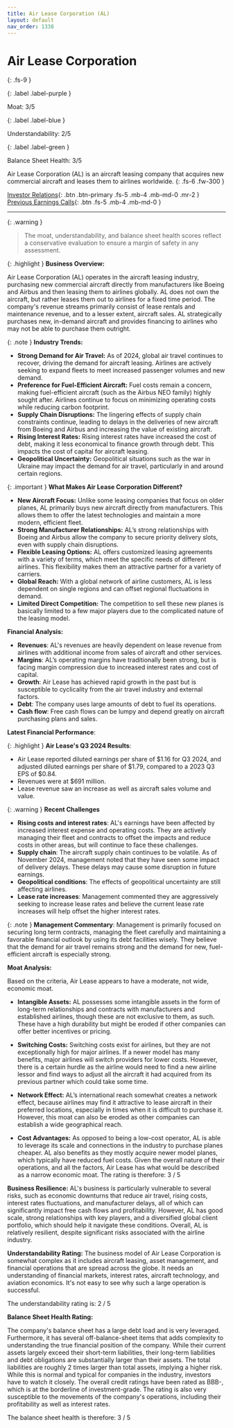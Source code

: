 ```yaml
---
title: Air Lease Corporation (AL)
layout: default
nav_order: 1338
---
```


# Air Lease Corporation
{: .fs-9 }

{: .label .label-purple }

Moat: 3/5

{: .label .label-blue }

Understandability: 2/5

{: .label .label-green }

Balance Sheet Health: 3/5

Air Lease Corporation (AL) is an aircraft leasing company that acquires new commercial aircraft and leases them to airlines worldwide.
{: .fs-6 .fw-300 }

[Investor Relations](https://www.google.com/search?q=AL+investor+relations){: .btn .btn-primary .fs-5 .mb-4 .mb-md-0 .mr-2 }
[Previous Earnings Calls](https://discountingcashflows.com/company/AL/transcripts/){: .btn .fs-5 .mb-4 .mb-md-0 }

---

{: .warning }
>The moat, understandability, and balance sheet health scores reflect a conservative evaluation to ensure a margin of safety in any assessment.



{: .highlight }
**Business Overview:**

Air Lease Corporation (AL) operates in the aircraft leasing industry, purchasing new commercial aircraft directly from manufacturers like Boeing and Airbus and then leasing them to airlines globally. AL does not own the aircraft, but rather leases them out to airlines for a fixed time period. The company's revenue streams primarily consist of lease rentals and maintenance revenue, and to a lesser extent, aircraft sales. AL strategically purchases new, in-demand aircraft and provides financing to airlines who may not be able to purchase them outright.

{: .note }
**Industry Trends:**

*   **Strong Demand for Air Travel:** As of 2024, global air travel continues to recover, driving the demand for aircraft leasing. Airlines are actively seeking to expand fleets to meet increased passenger volumes and new demand.
*   **Preference for Fuel-Efficient Aircraft:** Fuel costs remain a concern, making fuel-efficient aircraft (such as the Airbus NEO family) highly sought after. Airlines continue to focus on minimizing operating costs while reducing carbon footprint.
*   **Supply Chain Disruptions:** The lingering effects of supply chain constraints continue, leading to delays in the deliveries of new aircraft from Boeing and Airbus and increasing the value of existing aircraft.
*   **Rising Interest Rates:** Rising interest rates have increased the cost of debt, making it less economical to finance growth through debt. This impacts the cost of capital for aircraft leasing.
*   **Geopolitical Uncertainty:** Geopolitical situations such as the war in Ukraine may impact the demand for air travel, particularly in and around certain regions.

{: .important }
**What Makes Air Lease Corporation Different?**

*   **New Aircraft Focus:** Unlike some leasing companies that focus on older planes, AL primarily buys new aircraft directly from manufacturers. This allows them to offer the latest technologies and maintain a more modern, efficient fleet.
*   **Strong Manufacturer Relationships:** AL’s strong relationships with Boeing and Airbus allow the company to secure priority delivery slots, even with supply chain disruptions.
*   **Flexible Leasing Options:** AL offers customized leasing agreements with a variety of terms, which meet the specific needs of different airlines. This flexibility makes them an attractive partner for a variety of carriers.
*   **Global Reach:** With a global network of airline customers, AL is less dependent on single regions and can offset regional fluctuations in demand.
*   **Limited Direct Competition:** The competition to sell these new planes is basically limited to a few major players due to the complicated nature of the leasing model.

**Financial Analysis:**

*   **Revenues**: AL's revenues are heavily dependent on lease revenue from airlines with additional income from sales of aircraft and other services.
*   **Margins**: AL’s operating margins have traditionally been strong, but is facing margin compression due to increased interest rates and cost of capital.
*   **Growth**: Air Lease has achieved rapid growth in the past but is susceptible to cyclicality from the air travel industry and external factors.
*   **Debt**: The company uses large amounts of debt to fuel its operations.
*   **Cash flow**: Free cash flows can be lumpy and depend greatly on aircraft purchasing plans and sales.

   **Latest Financial Performance**:

{: .highlight }
**Air Lease's Q3 2024 Results**:

*   Air Lease reported diluted earnings per share of $1.16 for Q3 2024, and adjusted diluted earnings per share of $1.79, compared to a 2023 Q3 EPS of $0.84.
*   Revenues were at $691 million.
*   Lease revenue saw an increase as well as aircraft sales volume and value.

{: .warning }
**Recent Challenges**
*   **Rising costs and interest rates**: AL's earnings have been affected by increased interest expense and operating costs. They are actively managing their fleet and contracts to offset the impacts and reduce costs in other areas, but will continue to face these challenges.
*   **Supply chain**: The aircraft supply chain continues to be volatile. As of November 2024, management noted that they have seen some impact of delivery delays. These delays may cause some disruption in future earnings.
*   **Geopolitical conditions**: The effects of geopolitical uncertainty are still affecting airlines.
*   **Lease rate increases**: Management commented they are aggressively seeking to increase lease rates and believe the current lease rate increases will help offset the higher interest rates.

{: .note }
**Management Commentary**:
Management is primarily focused on securing long term contracts, managing the fleet carefully and maintaining a favorable financial outlook by using its debt facilities wisely. They believe that the demand for air travel remains strong and the demand for new, fuel-efficient aircraft is especially strong.

**Moat Analysis:**

Based on the criteria, Air Lease appears to have a moderate, not wide, economic moat.
*   **Intangible Assets:**  AL possesses some intangible assets in the form of long-term relationships and contracts with manufacturers and established airlines, though these are not exclusive to them, as such. These have a high durability but might be eroded if other companies can offer better incentives or pricing.

*   **Switching Costs:**  Switching costs exist for airlines, but they are not exceptionally high for major airlines. If a newer model has many benefits, major airlines will switch providers for lower costs. However, there is a certain hurdle as the airline would need to find a new airline lessor and find ways to adjust all the aircraft it had acquired from its previous partner which could take some time.

*   **Network Effect:** AL’s international reach somewhat creates a network effect, because airlines may find it attractive to lease aircraft in their preferred locations, especially in times when it is difficult to purchase it. However, this moat can also be eroded as other companies can establish a wide geographical reach.
*   **Cost Advantages:** As opposed to being a low-cost operator, AL is able to leverage its scale and connections in the industry to purchase planes cheaper. AL also benefits as they mostly acquire newer model planes, which typically have reduced fuel costs. 
Given the overall nature of their operations, and all the factors, Air Lease has what would be described as a narrow economic moat.
The rating is therefore: 3 / 5

**Business Resilience:**
AL's business is particularly vulnerable to several risks, such as economic downturns that reduce air travel, rising costs, interest rates fluctuations,  and manufacturer delays, all of which can significantly impact free cash flows and profitability. However, AL has good scale, strong relationships with key players, and a diversified global client portfolio, which should help it navigate these conditions. Overall, AL is relatively resilient, despite significant risks associated with the airline industry.

**Understandability Rating:**
The business model of Air Lease Corporation is somewhat complex as it includes aircraft leasing, asset management, and financial operations that are spread across the globe. It needs an understanding of financial markets, interest rates, aircraft technology, and aviation economics. It's not easy to see why such a large operation is successful. 

The understandability rating is: 2 / 5

**Balance Sheet Health Rating:**

The company's balance sheet has a large debt load and is very leveraged. Furthermore, it has several off-balance-sheet items that adds complexity to understanding the true financial position of the company. While their current assets largely exceed their short-term liabilities, their long-term liabilities and debt obligations are substantially larger than their assets. The total liabilities are roughly 2 times larger than total assets, implying a higher risk. While this is normal and typical for companies in the industry, investors have to watch it closely. The overall credit ratings have been rated as BBB-, which is at the borderline of investment-grade. The rating is also very susceptible to the movements of the company's operations, including their profitability as well as interest rates.

The balance sheet health is therefore: 3 / 5